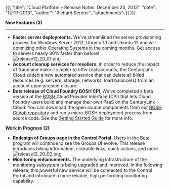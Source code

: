 {{{
  "title": "Cloud Platform – Release Notes: December 20, 2013",
  "date": "12-17-2013",
  "author": "Richard Seroter",
  "attachments": []
}}}

<p><strong>New Features (3)</strong>
</p>
<hr />
<ul>
  <li><strong>Faster server deployments.&nbsp;</strong>We've streamlined the server provisioning process for Windows Server 2012, Ubuntu 10 and Ubuntu 12 and will optimizing other Operating Systems in the coming months. Get access to servers nearly 30% faster
    than before!
    <br /><img src="https://t3n.zendesk.com/attachments/token/zogaza0q34w9wnl/?name=release12_20_01.png" alt="release12_20_01.png" />
  </li>
  <li><strong>Account cleanup services for resellers.&nbsp;</strong>In order to reduce the impact of fraud and make it simpler to offer trial accounts, the CenturyLink Cloud added a new automated service that can delete all billed resources (e.g. servers,
    storage, networks, load balancers) from an account upon account closure.</li>
  <li><strong>Beta release of Cloud Foundry BOSH CPI</strong>. We've completed a beta version of the <a href="http://docs.cloudfoundry.com/docs/running/bosh/">BOSH </a>Cloud Provider Interface (CPI) that lets Cloud Foundry users build and
    manage their own PaaS on the CenturyLink Cloud. You can download the open source components from our <a href="https://github.com/Tier3/bosh">BOSH Github repository</a> and run a micro-BOSH deployment process from source code. See the
    <a
    href="https://github.com/Tier3/bosh/wiki/Getting-Started">Getting Started Guide</a> for more info.</li>
</ul>
<p></p>
<p><strong>Work in Progress (2)</strong>
</p>
<ul>
  <li><strong>Redesign of Groups page in the Control Portal.&nbsp;</strong>Users in the Beta program will continue to see the Groups UI evolve. This release introduces billing information, clickable links, quick actions, and more.
    <br /><img src="https://t3n.zendesk.com/attachments/token/xf4zv7dtfv22qyn/?name=release12_20_02.png" alt="release12_20_02.png" />
  </li>
  <li><strong>Monitoring enhancements.&nbsp;</strong>The underlying infrastructure of the monitoring subsystem is being upgraded and improved. In the following release, this powerful new service will be connected to the Control Portal and introduce a more
    reliable, high performing monitoring capability.</li>
</ul>
